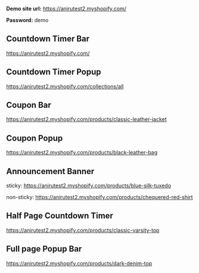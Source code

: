 **Demo site url:** 
<a href="https://anirutest2.myshopify.com/" target="_blank">https://anirutest2.myshopify.com/</a>

**Password:** demo

## Countdown Timer Bar

<a href="https://anirutest2.myshopify.com/" target="_blank">https://anirutest2.myshopify.com/</a>

## Countdown Timer Popup

<a href="https://anirutest2.myshopify.com/collections/all" target="_blank">https://anirutest2.myshopify.com/collections/all</a>

## Coupon Bar

<a href="https://anirutest2.myshopify.com/products/classic-leather-jacket" target="_blank">https://anirutest2.myshopify.com/products/classic-leather-jacket</a>

## Coupon Popup

<a href="https://anirutest2.myshopify.com/products/black-leather-bag" target="_blank">https://anirutest2.myshopify.com/products/black-leather-bag</a>

## Announcement Banner

sticky: <a href="https://anirutest2.myshopify.com/products/blue-silk-tuxedo" target="_blank">https://anirutest2.myshopify.com/products/blue-silk-tuxedo</a>

non-sticky: <a href="https://anirutest2.myshopify.com/products/chequered-red-shirt" target="_blank">https://anirutest2.myshopify.com/products/chequered-red-shirt</a>

## Half Page Countdown Timer

<a href="https://anirutest2.myshopify.com/products/classic-varsity-top" target="_blank">https://anirutest2.myshopify.com/products/classic-varsity-top</a>

## Full page Popup Bar

<a href="https://anirutest2.myshopify.com/products/dark-denim-top" target="_blank">https://anirutest2.myshopify.com/products/dark-denim-top</a>

